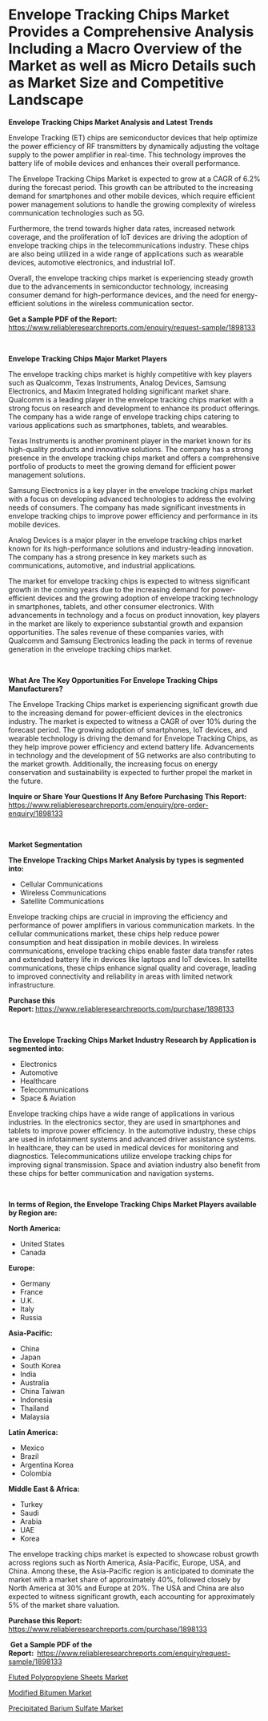 <p><h1>Envelope Tracking Chips Market Provides a Comprehensive Analysis Including a Macro Overview of the Market as well as Micro Details such as Market Size and Competitive Landscape</h1></p><p><strong>Envelope Tracking Chips Market Analysis and Latest Trends</strong></p>
<p><p>Envelope Tracking (ET) chips are semiconductor devices that help optimize the power efficiency of RF transmitters by dynamically adjusting the voltage supply to the power amplifier in real-time. This technology improves the battery life of mobile devices and enhances their overall performance.</p><p>The Envelope Tracking Chips Market is expected to grow at a CAGR of 6.2% during the forecast period. This growth can be attributed to the increasing demand for smartphones and other mobile devices, which require efficient power management solutions to handle the growing complexity of wireless communication technologies such as 5G.</p><p>Furthermore, the trend towards higher data rates, increased network coverage, and the proliferation of IoT devices are driving the adoption of envelope tracking chips in the telecommunications industry. These chips are also being utilized in a wide range of applications such as wearable devices, automotive electronics, and industrial IoT.</p><p>Overall, the envelope tracking chips market is experiencing steady growth due to the advancements in semiconductor technology, increasing consumer demand for high-performance devices, and the need for energy-efficient solutions in the wireless communication sector.</p></p>
<p><strong>Get a Sample PDF of the Report:&nbsp;</strong> <a href="https://www.reliableresearchreports.com/enquiry/request-sample/1898133">https://www.reliableresearchreports.com/enquiry/request-sample/1898133</a></p>
<p>&nbsp;</p>
<p><strong>Envelope Tracking Chips Major Market Players</strong></p>
<p><p>The envelope tracking chips market is highly competitive with key players such as Qualcomm, Texas Instruments, Analog Devices, Samsung Electronics, and Maxim Integrated holding significant market share. Qualcomm is a leading player in the envelope tracking chips market with a strong focus on research and development to enhance its product offerings. The company has a wide range of envelope tracking chips catering to various applications such as smartphones, tablets, and wearables.</p><p>Texas Instruments is another prominent player in the market known for its high-quality products and innovative solutions. The company has a strong presence in the envelope tracking chips market and offers a comprehensive portfolio of products to meet the growing demand for efficient power management solutions.</p><p>Samsung Electronics is a key player in the envelope tracking chips market with a focus on developing advanced technologies to address the evolving needs of consumers. The company has made significant investments in envelope tracking chips to improve power efficiency and performance in its mobile devices.</p><p>Analog Devices is a major player in the envelope tracking chips market known for its high-performance solutions and industry-leading innovation. The company has a strong presence in key markets such as communications, automotive, and industrial applications.</p><p>The market for envelope tracking chips is expected to witness significant growth in the coming years due to the increasing demand for power-efficient devices and the growing adoption of envelope tracking technology in smartphones, tablets, and other consumer electronics. With advancements in technology and a focus on product innovation, key players in the market are likely to experience substantial growth and expansion opportunities. The sales revenue of these companies varies, with Qualcomm and Samsung Electronics leading the pack in terms of revenue generation in the envelope tracking chips market.</p></p>
<p>&nbsp;</p>
<p><strong>What Are The Key Opportunities For Envelope Tracking Chips Manufacturers?</strong></p>
<p><p>The Envelope Tracking Chips market is experiencing significant growth due to the increasing demand for power-efficient devices in the electronics industry. The market is expected to witness a CAGR of over 10% during the forecast period. The growing adoption of smartphones, IoT devices, and wearable technology is driving the demand for Envelope Tracking Chips, as they help improve power efficiency and extend battery life. Advancements in technology and the development of 5G networks are also contributing to the market growth. Additionally, the increasing focus on energy conservation and sustainability is expected to further propel the market in the future.</p></p>
<p><strong>Inquire or Share Your Questions If Any Before Purchasing This Report:</strong> <a href="https://www.reliableresearchreports.com/enquiry/pre-order-enquiry/1898133">https://www.reliableresearchreports.com/enquiry/pre-order-enquiry/1898133</a></p>
<p>&nbsp;</p>
<p><strong>Market Segmentation</strong></p>
<p><strong>The Envelope Tracking Chips Market Analysis by types is segmented into:</strong></p>
<p><ul><li>Cellular Communications</li><li>Wireless Communications</li><li>Satellite Communications</li></ul></p>
<p><p>Envelope tracking chips are crucial in improving the efficiency and performance of power amplifiers in various communication markets. In the cellular communications market, these chips help reduce power consumption and heat dissipation in mobile devices. In wireless communications, envelope tracking chips enable faster data transfer rates and extended battery life in devices like laptops and IoT devices. In satellite communications, these chips enhance signal quality and coverage, leading to improved connectivity and reliability in areas with limited network infrastructure.</p></p>
<p><strong>Purchase this Report:&nbsp;</strong><a href="https://www.reliableresearchreports.com/purchase/1898133">https://www.reliableresearchreports.com/purchase/1898133</a></p>
<p>&nbsp;</p>
<p><strong>The Envelope Tracking Chips Market Industry Research by Application is segmented into:</strong></p>
<p><ul><li>Electronics</li><li>Automotive</li><li>Healthcare</li><li>Telecommunications</li><li>Space & Aviation</li></ul></p>
<p><p>Envelope tracking chips have a wide range of applications in various industries. In the electronics sector, they are used in smartphones and tablets to improve power efficiency. In the automotive industry, these chips are used in infotainment systems and advanced driver assistance systems. In healthcare, they can be used in medical devices for monitoring and diagnostics. Telecommunications utilize envelope tracking chips for improving signal transmission. Space and aviation industry also benefit from these chips for better communication and navigation systems.</p></p>
<p>&nbsp;</p>
<p><strong>In terms of Region, the Envelope Tracking Chips Market Players available by Region are:</strong></p>
<p>
    <p> <strong> North America: </strong>
        <ul>
            <li>United States</li>
            <li>Canada</li>
        </ul>
        </p> 
    <p> <strong> Europe: </strong>
        <ul>
            <li>Germany</li>
            <li>France</li>
            <li>U.K.</li>
            <li>Italy</li>
            <li>Russia</li>
        </ul>
        </p> 
    <p> <strong> Asia-Pacific: </strong>
        <ul>
            <li>China</li>
            <li>Japan</li>
            <li>South Korea</li>
            <li>India</li>
            <li>Australia</li>
            <li>China Taiwan</li>
            <li>Indonesia</li>
            <li>Thailand</li>
            <li>Malaysia</li>
        </ul>
        </p> 
    <p> <strong> Latin America: </strong>
        <ul>
            <li>Mexico</li>
            <li>Brazil</li>
            <li>Argentina Korea</li>
            <li>Colombia</li>
        </ul>
        </p> 
    <p> <strong> Middle East & Africa: </strong>
        <ul>
            <li>Turkey</li>
            <li>Saudi</li>
            <li>Arabia</li>
            <li>UAE</li>
            <li>Korea</li>
        </ul>
    </p>
    </p>
<p><p>The envelope tracking chips market is expected to showcase robust growth across regions such as North America, Asia-Pacific, Europe, USA, and China. Among these, the Asia-Pacific region is anticipated to dominate the market with a market share of approximately 40%, followed closely by North America at 30% and Europe at 20%. The USA and China are also expected to witness significant growth, each accounting for approximately 5% of the market share valuation.</p></p>
<p><strong>Purchase this Report: </strong><a href="https://www.reliableresearchreports.com/purchase/1898133">https://www.reliableresearchreports.com/purchase/1898133</a></p>
<p>&nbsp;<strong>Get a Sample PDF of the Report:&nbsp;&nbsp;</strong><a href="https://www.reliableresearchreports.com/enquiry/request-sample/1898133">https://www.reliableresearchreports.com/enquiry/request-sample/1898133</a></p>
<p><strong></strong></p>
<p><p><a href="https://acidic-farm-354.notion.site/Fluted-Polypropylene-Sheets-Market-Research-Report-Forecasted-for-Period-from-2024-2031-by-Market-b6361155f6e948eaa6f9dad80cc66f63">Fluted Polypropylene Sheets Market</a></p><p><a href="https://glittery-fuchsia-86a.notion.site/Modified-Bitumen-Market-Centers-on-Aspects-such-as-Market-Growth-Market-Share-Market-Opportunity--3d9172dfcfd04a9588f178d3eaaf5f2b">Modified Bitumen Market</a></p><p><a href="https://acidic-farm-354.notion.site/Precipitated-Barium-Sulfate-Market-Growth-Market-Trends-COVID-19-Impact-and-Forecasts-for-period--b3271a6e4a9d41a7a9527b2c0001f08e">Precipitated Barium Sulfate Market</a></p></p>